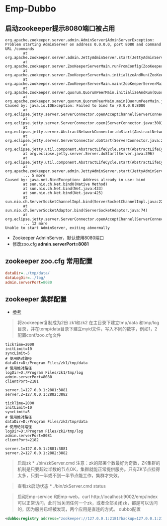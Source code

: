 # Emp-Dubbo

## 启动zookeeper提示8080端口被占用
```log
org.apache.zookeeper.server.admin.AdminServer$AdminServerException: Problem starting AdminServer on address 0.0.0.0, port 8080 and command URL /commands
        at org.apache.zookeeper.server.admin.JettyAdminServer.start(JettyAdminServer.java:107)
        at org.apache.zookeeper.server.ZooKeeperServerMain.runFromConfig(ZooKeeperServerMain.java:138)
        at org.apache.zookeeper.server.ZooKeeperServerMain.initializeAndRun(ZooKeeperServerMain.java:106)
        at org.apache.zookeeper.server.ZooKeeperServerMain.main(ZooKeeperServerMain.java:64)
        at org.apache.zookeeper.server.quorum.QuorumPeerMain.initializeAndRun(QuorumPeerMain.java:128)
        at org.apache.zookeeper.server.quorum.QuorumPeerMain.main(QuorumPeerMain.java:82)
Caused by: java.io.IOException: Failed to bind to /0.0.0.0:8080
        at org.eclipse.jetty.server.ServerConnector.openAcceptChannel(ServerConnector.java:346)
        at org.eclipse.jetty.server.ServerConnector.open(ServerConnector.java:308)
        at org.eclipse.jetty.server.AbstractNetworkConnector.doStart(AbstractNetworkConnector.java:80)
        at org.eclipse.jetty.server.ServerConnector.doStart(ServerConnector.java:236)
        at org.eclipse.jetty.util.component.AbstractLifeCycle.start(AbstractLifeCycle.java:68)
        at org.eclipse.jetty.server.Server.doStart(Server.java:396)
        at org.eclipse.jetty.util.component.AbstractLifeCycle.start(AbstractLifeCycle.java:68)
        at org.apache.zookeeper.server.admin.JettyAdminServer.start(JettyAdminServer.java:103)
        ... 5 more
Caused by: java.net.BindException: Address already in use: bind
        at sun.nio.ch.Net.bind0(Native Method)
        at sun.nio.ch.Net.bind(Net.java:433)
        at sun.nio.ch.Net.bind(Net.java:425)
        at sun.nio.ch.ServerSocketChannelImpl.bind(ServerSocketChannelImpl.java:223)
        at sun.nio.ch.ServerSocketAdaptor.bind(ServerSocketAdaptor.java:74)
        at org.eclipse.jetty.server.ServerConnector.openAcceptChannel(ServerConnector.java:342)
        ... 12 more
Unable to start AdminServer, exiting abnormally
```

* Zookeeper AdminServer，默认使用8080端口
* 修改zoo.cfg **admin.serverPort=8081**

## zookeeper zoo.cfg 常用配置
```cfg
dataDir=../tmp/data/
dataLogDir=../log/
admin.serverPort=8080
```


## zookeeper 集群配置
* [参考](https://www.cnblogs.com/likemebee/p/7891300.html)
> 将zookeeper复制成为2份 zk1和zk2
> 在主目录下建立tmp/data 和tmp/log目录，并在temp/data目录下建立myid文件，写入不同的数字，例如1，2
> 配置conf/zoo.cfg文件

```config
tickTime=2000
initLimit=10
syncLimit=5
# 使用绝对路径
dataDir=D:/Program Files/zk1/tmp/data
# 使用绝对路径
logDir=D:/Program Files/zk1/tmp/log
admin.serverPort=8080
clientPort=2181

server.1=127.0.0.1:2881:3881
server.2=127.0.0.1:2882:3882
```


```config
tickTime=2000
initLimit=10
syncLimit=5
# 使用绝对路径
dataDir=D:/Program Files/zk2/tmp/data
# 使用绝对路径
logDir=D:/Program Files/zk2/tmp/log
admin.serverPort=8081
clientPort=2182

server.1=127.0.0.1:2881:3881
server.2=127.0.0.1:2882:3882
```

> 启动zk
    * ./bin/zkServer.cmd
> 注意：zk的部署个数最好为奇数，ZK集群的机制是只要超过半数的节点OK，集群就能正常提供服务。只有ZK节点挂得太多，只剩一半或不到一半节点能工作，集群才失效。

> 查看zk启动状态
    * ./bin/zkServer.cmd status

> 启动Emp-service 和Emp-web，curl http://localhost:9002/emp/index 可以正常访问，此时当关闭任何一个zk，或者全部关闭zk，都是可以访问的，因为服务已经被发现，两个应用是直连的方式。
> dubbo配置
```xml
<dubbo:registry address="zookeeper://127.0.0.1:2181?backup=127.0.0.1:2182,127.0.0.1:2183"/>
```
